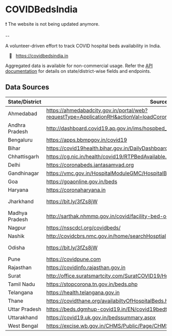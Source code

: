 # COVIDBedsIndia

:exclamation: The website is not being updated anymore.  
  
--
  
A volunteer-driven effort to track COVID hospital beds availability in India.  
  
&nbsp;&nbsp;&nbsp;:link:&nbsp;&nbsp;&nbsp;https://covidbedsindia.in  
  
Aggregated data is available for non-commercial usage. Refer the [API documentation](https://documenter.getpostman.com/view/15598746/TzXzDH7k) for details on state/district-wise fields and endpoints.  
    

Data Sources
--

State/District | Source Link | Provider
------------ | ------------- | -------------
Ahmedabad | https://ahmedabadcity.gov.in/portal/web?requestType=ApplicationRH&actionVal=loadCoronaRelatedDtls&queryType=Select&screenId=114 | Government
Andhra Pradesh | http://dashboard.covid19.ap.gov.in/ims/hospbed_reports | Government
Bengaluru | https://apps.bbmpgov.in/covid19 | Government
Bihar | https://covid19health.bihar.gov.in/DailyDashboard/BedsOccupied | Government
Chhattisgarh | https://cg.nic.in/health/covid19/RTPBedAvailable.aspx | Government
Delhi | https://coronabeds.jantasamvad.org | Government
Gandhinagar | https://vmc.gov.in/HospitalModuleGMC/HospitalBedsDetails.aspx?tid=1 | Government
Goa | https://goaonline.gov.in/beds | Government
Haryana | https://coronaharyana.in | Government
Jharkhand | https://bit.ly/3fZs8jW | Independent Aggregator
Madhya Pradesh | http://sarthak.nhmmp.gov.in/covid/facility-bed-occupancy-details | Government
Nagpur | https://nsscdcl.org/covidbeds/ | Government
Nashik | http://covidcbrs.nmc.gov.in/home/searchHosptial | Government
Odisha | https://bit.ly/3fZs8jW | Independent Aggregator
Pune | https://covidpune.com | Government
Rajasthan | https://covidinfo.rajasthan.gov.in | Government
Surat | http://office.suratsmartcity.com/SuratCOVID19/Home/COVID19BedAvailabilityDetails | Government
Tamil Nadu | https://stopcorona.tn.gov.in/beds.php | Government
Telangana | https://health.telangana.gov.in | Government
Thane | https://covidthane.org/availabiltyOfHospitalBeds.html | Government
Uttar Pradesh | https://beds.dgmhup-covid19.in/EN/covid19bedtrack | Government
Uttarakhand | https://covid19.uk.gov.in/bedssummary.aspx | Government
West Bengal | https://excise.wb.gov.in/CHMS/Public/Page/CHMS_Public_Hospital_Bed_Availability.aspx | Government
